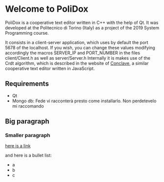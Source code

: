 # Welcome to PoliDox
PoliDox is a cooperative text editor written in C++ with the help of Qt. It was developed at the Politecnico di Torino (Italy) as a project of the 2019 System Programming course.

It consists in a client-server application, which uses by default the port 5678 of the localhost. If you wish, you can change these values modifying accordingly the macros SERVER\_IP and PORT\_NUMBER in the files client/Client.h as well as server/Server.h
Internally it is makes use of the Crdt algorithm, which is described in the website of [Conclave](https://conclave-team.github.io/conclave-site/#what-is-a-real-time-collaborative-text-editor), a similar cooperative text editor written in JavaScript.

## Requirements
- Qt 
- Mongo db: Fede vi racconterà presto come installarlo. Non perdetevelo mi raccomando

## Big paragraph

### Smaller paragraph

[here is a link](https://www.dinamobasket.com)

and here is a bullet list:
- a
- b
- c
